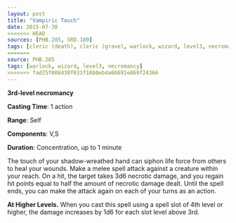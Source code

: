 ```yaml
---
layout: post
title: "Vampiric Touch"
date: 2015-07-30
<<<<<<< HEAD
sources: [PHB.285, SRD.189]
tags: [cleric (death), cleric (grave), warlock, wizard, level3, necromancy]
=======
source: PHB.285
tags: [warlock, wizard, level3, necromancy]
>>>>>>> fad25f008430f031f16b0eb4a6b691e869f24366
---
```


**3rd-level necromancy**

**Casting Time**: 1 action

**Range**: Self

**Components**: V,S

**Duration**: Concentration, up to 1 minute

The touch of your shadow-wreathed hand can siphon life force from others to heal your wounds. Make a melee spell attack against a creature within your reach. On a hit, the target takes 3d6 necrotic damage, and you regain hit points equal to half the amount of necrotic damage dealt. Until the spell ends, you can make the attack again on each of your turns as an action. 

**At Higher Levels.** When you cast this spell using a spell slot of 4th level or higher, the damage increases by 1d6 for each slot level above 3rd.
